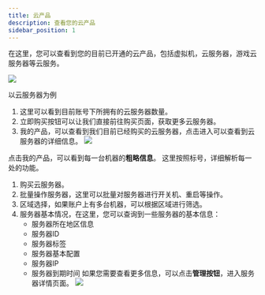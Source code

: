 ```yaml
---
title: 云产品
description: 查看您的云产品
sidebar_position: 1
---
```


在这里，您可以查看到您的目前已开通的云产品，包括虚拟机，云服务器，游戏云服务器等云服务。

![](https://cn-sy1.rains3.com/rainyun-assets/Pic/2023/12/img_1701417845_bd8768de0a5ae8b5bafc64cd3ad456fa)

以云服务器为例
1. 这里可以看到目前账号下所拥有的云服务器数量。
2. 立即购买按钮可以让我们直接前往购买页面，获取更多云服务器。
3. 我的产品，可以查看到我们目前已经购买的云服务器，点击进入可以查看到云服务器的详细信息。
![](https://cn-sy1.rains3.com/rainyun-assets/Pic/2023/12/img_1701417883_e75079b30bd1042fcf36e1c43f69664b)

点击我的产品，可以看到每一台机器的**粗略信息**。
这里按照标号，详细解析每一处的功能。
1. 购买云服务器。
2. 批量操作服务器，这里可以批量对服务器进行开关机、重启等操作。
3. 区域选择，如果账户上有多台机器，可以根据区域进行筛选。
4. 服务器基本情况，在这里，您可以查询到一些服务器的基本信息：
   - 服务器所在地区信息
   - 服务器ID
   - 服务器标签
   - 服务器基本配置
   - 服务器IP
   - 服务器到期时间
如果您需要查看更多信息，可以点击**管理按钮**，进入服务器详情页面。
![](https://cn-sy1.rains3.com/rainyun-assets/Pic/2023/12/img_1701418262_b562fd045f44fec52575dce3cae2875e)
